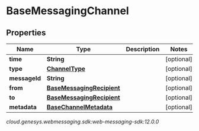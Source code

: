 # BaseMessagingChannel


## Properties

| Name | Type | Description | Notes |
| ------------ | ------------- | ------------- | ------------- |
| **time** | **String** |  |  [optional] |
| **type** | [**ChannelType**](ChannelType) |  |  [optional] |
| **messageId** | **String** |  |  [optional] |
| **from** | [**BaseMessagingRecipient**](BaseMessagingRecipient) |  |  [optional] |
| **to** | [**BaseMessagingRecipient**](BaseMessagingRecipient) |  |  [optional] |
| **metadata** | [**BaseChannelMetadata**](BaseChannelMetadata) |  |  [optional] |




_cloud.genesys.webmessaging.sdk:web-messaging-sdk:12.0.0_
